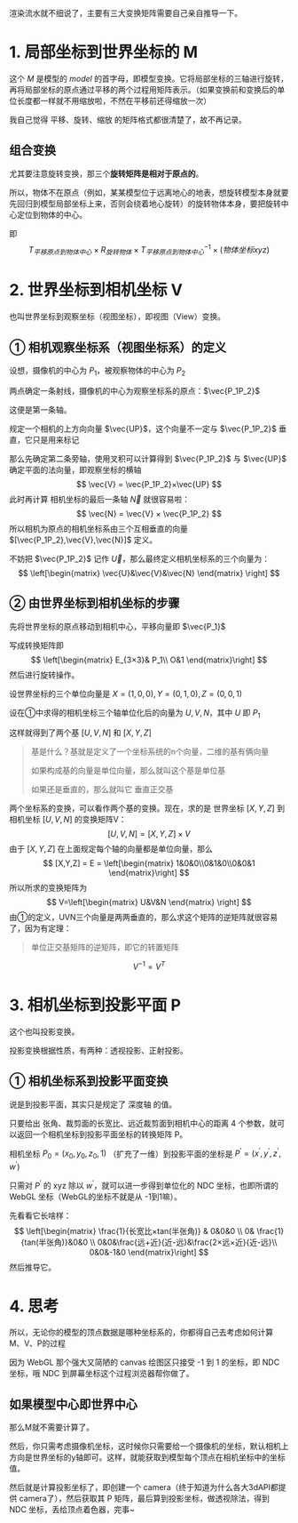 渲染流水就不细说了，主要有三大变换矩阵需要自己亲自推导一下。

# 1. 局部坐标到世界坐标的 M

这个 $M$ 是模型的 $model$  的首字母，即模型变换。它将局部坐标的三轴进行旋转，再将局部坐标的原点通过平移的两个过程用矩阵表示。（如果变换前和变换后的单位长度都一样就不用缩放啦，不然在平移前还得缩放一次）

我自己觉得 平移、旋转、缩放 的矩阵格式都很清楚了，故不再记录。

## 组合变换

尤其要注意旋转变换，那三个**旋转矩阵是相对于原点的**。

所以，物体不在原点（例如，某某模型位于远离地心的地表，想旋转模型本身就要先回归到模型局部坐标上来，否则会绕着地心旋转）的旋转物体本身，要把旋转中心定位到物体的中心。

即
$$
T_{平移原点到物体中心}×R_{旋转物体}×T^{-1}_{平移原点到物体中心}×(物体坐标xyz)​
$$


# 2. 世界坐标到相机坐标 V

也叫世界坐标到观察坐标（视图坐标），即视图（View）变换。

## ① 相机观察坐标系（视图坐标系）的定义

设想，摄像机的中心为 $P_1$，被观察物体的中心为 $P_2$

两点确定一条射线，摄像机的中心为观察坐标系的原点：$\vec{P_1P_2}$

这便是第一条轴。

规定一个相机的上方向向量 $\vec{UP}$，这个向量不一定与 $\vec{P_1P_2}$ 垂直，它只是用来标记

那么先确定第二条旁轴，使用叉积可以计算得到 $\vec{P_1P_2}$ 与 $\vec{UP}$ 确定平面的法向量，即观察坐标的横轴
$$
\vec{V} = \vec{P_1P_2}×\vec{UP}
$$
此时再计算 相机坐标的最后一条轴 $\vec{N}$ 就很容易啦：
$$
\vec{N} = \vec{V} × \vec{P_1P_2}
$$
所以相机为原点的相机坐标系由三个互相垂直的向量 $[\vec{P_1P_2},\vec{V},\vec{N}]$ 定义。

不妨把 $\vec{P_1P_2}$ 记作 $\vec{U}$，那么最终定义相机坐标系的三个向量为：
$$
\left[\begin{matrix} \vec{U}&\vec{V}&\vec{N} \end{matrix} \right]
$$


## ② 由世界坐标到相机坐标的步骤

先将世界坐标的原点移动到相机中心，平移向量即 $\vec{P_1}$

写成转换矩阵即
$$
\left[\begin{matrix}
E_{3×3}& P_1\\
O&1
\end{matrix}\right]
$$
然后进行旋转操作。

设世界坐标的三个单位向量是 $X=(1,0,0),Y=(0,1,0),Z=(0,0,1)$

设在①中求得的相机坐标三个轴单位化后的向量为 $U,V,N$，其中 $U$ 即 $P_1$

这样就得到了两个基 $[U,V,N]$ 和 $[X,Y,Z]$

> 基是什么？基就是定义了一个坐标系统的n个向量，二维的基有俩向量
>
> 如果构成基的向量是单位向量，那么就叫这个基是单位基
>
> 如果还是垂直的，那么就叫它 垂直正交基

两个坐标系的变换，可以看作两个基的变换。现在，求的是 世界坐标 $[X,Y,Z]$ 到 相机坐标 $[U,V,N]$ 的变换矩阵V：
$$
[U,V,N] = [X,Y,Z]×V
$$
由于 $[X,Y,Z]$ 在上面规定每个轴的向量都是单位向量，那么
$$
[X,Y,Z] = E = \left[\begin{matrix} 1&0&0\\0&1&0\\0&0&1 \end{matrix}\right]
$$
所以所求的变换矩阵为
$$
V=\left[\begin{matrix} U&V&N \end{matrix} \right]
$$
由①的定义，UVN三个向量是两两垂直的，那么求这个矩阵的逆矩阵就很容易了，因为有定理：

> 单位正交基矩阵的逆矩阵，即它的转置矩阵

$$
V^{-1}=V^{T}
$$



# 3. 相机坐标到投影平面 P

这个也叫投影变换。

投影变换根据性质，有两种：透视投影、正射投影。

## ① 相机坐标系到投影平面变换

说是到投影平面，其实只是规定了 深度轴 的值。

只要给出 张角、裁剪面的长宽比、远近裁剪面到相机中心的距离 4 个参数，就可以返回一个相机坐标到投影平面坐标的转换矩阵 P。

相机坐标 $P_0 = (x_0,y_0,z_0,1)$ （扩充了一维）到投影平面的坐标是 $P^{'} =(x^{'},y^{'},z^{'},w^{'})$

只需对 $P^{'}$ 的 xyz 除以 $w^{'}$，就可以进一步得到单位化的 NDC 坐标，也即所谓的 WebGL 坐标（WebGL的坐标不就是从 -1到1嘛）。

先看看它长啥样：
$$
\left[\begin{matrix} \frac{1}{长宽比×tan(半张角)} & 0&0&0 \\
0& \frac{1}{tan(半张角)}&0&0 \\
0&0&\frac{远+近}{近-远}&\frac{2×远×近}{近-远}\\
0&0&-1&0
\end{matrix}\right]
$$
然后推导它。

# 4. 思考

所以，无论你的模型的顶点数据是哪种坐标系的，你都得自己去考虑如何计算 M、V、P的过程

因为 WebGL 那个强大又简陋的 canvas 绘图区只接受 -1 到 1 的坐标，即 NDC 坐标，哦 NDC 到屏幕坐标这个过程浏览器帮你做了。

## 如果模型中心即世界中心

那么M就不需要计算了。

然后，你只需考虑摄像机坐标，这时候你只需要给一个摄像机的坐标，默认相机上方向是世界坐标的y轴即可。这样，就能获取到模型每个顶点在相机坐标中的坐标值。

然后就是计算投影坐标了，即创建一个 camera（终于知道为什么各大3dAPI都提供 camera了），然后获取其 P 矩阵，最后算到投影坐标，做透视除法，得到 NDC 坐标，丢给顶点着色器，完事~